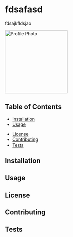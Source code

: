 
# fdsafasd

fdsajkfldsjao

<img src="https://avatars0.githubusercontent.com/u/60050474?v=4" alt="Profile Photo" width="200px"/>

## Table of Contents

* [Installation](#installation)
* [Usage](#usage)
<!-- * [Credits](#credits) -->
* [License](#license)
* [Contributing](#contributing)
* [Tests](#tests)
## Installation

## Usage

<!-- ## Credits? -->

## License



## Contributing

## Tests


